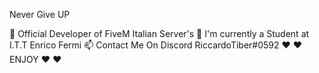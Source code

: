 Never Give UP

🔭  Official Developer of FiveM Italian Server's
💼  I'm currently a Student at I.T.T Enrico Fermi
📫  Contact Me On Discord RiccardoTiber#0592
 ❤️ ❤️ ENJOY  ❤️ ❤️
